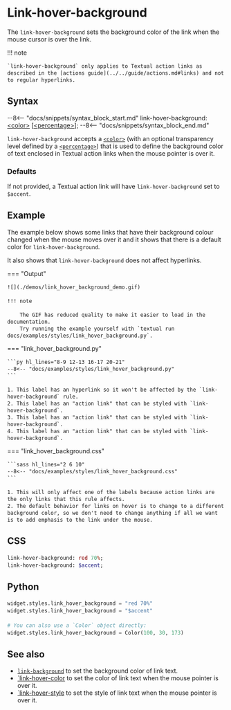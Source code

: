 # Link-hover-background

The `link-hover-background` sets the background color of the link when the mouse cursor is over the link.

!!! note

    `link-hover-background` only applies to Textual action links as described in the [actions guide](../../guide/actions.md#links) and not to regular hyperlinks.

## Syntax

--8<-- "docs/snippets/syntax_block_start.md"
link-hover-background: <a href="../../css_types/color">&lt;color&gt;</a> [<a href="../../css_types/percentage">&lt;percentage&gt;</a>];
--8<-- "docs/snippets/syntax_block_end.md"

`link-hover-background` accepts a [`<color>`](../../../css_types/color) (with an optional transparency level defined by a [`<percentage>`](../../../css_types/percentage)) that is used to define the background color of text enclosed in Textual action links when the mouse pointer is over it.

### Defaults

If not provided, a Textual action link will have `link-hover-background` set to `$accent`.

## Example

The example below shows some links that have their background colour changed when the mouse moves over it and it shows that there is a default color for `link-hover-background`.

It also shows that `link-hover-background` does not affect hyperlinks.

=== "Output"

    ![](./demos/link_hover_background_demo.gif)

    !!! note

        The GIF has reduced quality to make it easier to load in the documentation.
        Try running the example yourself with `textual run docs/examples/styles/link_hover_background.py`.

=== "link_hover_background.py"

    ```py hl_lines="8-9 12-13 16-17 20-21"
    --8<-- "docs/examples/styles/link_hover_background.py"
    ```

    1. This label has an hyperlink so it won't be affected by the `link-hover-background` rule.
    2. This label has an "action link" that can be styled with `link-hover-background`.
    3. This label has an "action link" that can be styled with `link-hover-background`.
    4. This label has an "action link" that can be styled with `link-hover-background`.

=== "link_hover_background.css"

    ```sass hl_lines="2 6 10"
    --8<-- "docs/examples/styles/link_hover_background.css"
    ```

    1. This will only affect one of the labels because action links are the only links that this rule affects.
    2. The default behavior for links on hover is to change to a different background color, so we don't need to change anything if all we want is to add emphasis to the link under the mouse.

## CSS

```sass
link-hover-background: red 70%;
link-hover-background: $accent;
```

## Python

```py
widget.styles.link_hover_background = "red 70%"
widget.styles.link_hover_background = "$accent"

# You can also use a `Color` object directly:
widget.styles.link_hover_background = Color(100, 30, 173)
```

## See also

 - [`link-background`](./link_background.md) to set the background color of link text.
 - [`link-hover-color](./link_hover_color.md) to set the color of link text when the mouse pointer is over it.
 - [`link-hover-style](./link_hover_style.md) to set the style of link text when the mouse pointer is over it.
